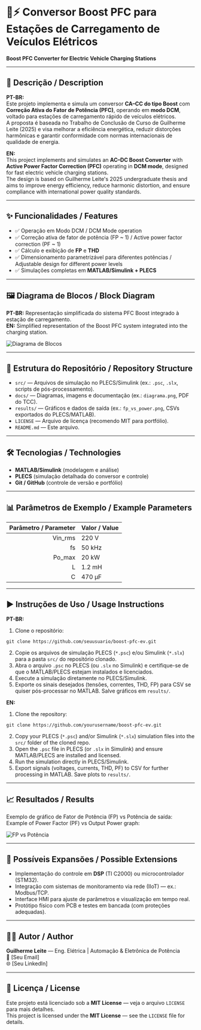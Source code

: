 # 🚗⚡ Conversor Boost PFC para Estações de Carregamento de Veículos Elétricos
**Boost PFC Converter for Electric Vehicle Charging Stations**

---

## 📜 Descrição / Description
**PT-BR:**  
Este projeto implementa e simula um conversor **CA–CC do tipo Boost** com **Correção Ativa do Fator de Potência (PFC)**, operando em **modo DCM**, voltado para estações de carregamento rápido de veículos elétricos.  
A proposta é baseada no Trabalho de Conclusão de Curso de Guilherme Leite (2025) e visa melhorar a eficiência energética, reduzir distorções harmônicas e garantir conformidade com normas internacionais de qualidade de energia.

**EN:**  
This project implements and simulates an **AC–DC Boost Converter** with **Active Power Factor Correction (PFC)** operating in **DCM mode**, designed for fast electric vehicle charging stations.  
The design is based on Guilherme Leite's 2025 undergraduate thesis and aims to improve energy efficiency, reduce harmonic distortion, and ensure compliance with international power quality standards.

---

## ✨ Funcionalidades / Features
- ✅ Operação em Modo DCM / DCM Mode operation
- ✅ Correção ativa de fator de potência (FP ~ 1) / Active power factor correction (PF ~ 1)
- ✅ Cálculo e exibição de **FP** e **THD**
- ✅ Dimensionamento parametrizável para diferentes potências / Adjustable design for different power levels
- ✅ Simulações completas em **MATLAB/Simulink + PLECS**

---

## 🖼️ Diagrama de Blocos / Block Diagram
**PT-BR:** Representação simplificada do sistema PFC Boost integrado à estação de carregamento.  
**EN:** Simplified representation of the Boost PFC system integrated into the charging station.

![Diagrama de Blocos](docs/diagrama.png)

---

## 📂 Estrutura do Repositório / Repository Structure
- `src/` — Arquivos de simulação no PLECS/Simulink (ex.: `.psc`, `.slx`, scripts de pós-processamento).
- `docs/` — Diagramas, imagens e documentação (ex.: `diagrama.png`, PDF do TCC).
- `results/` — Gráficos e dados de saída (ex.: `fp_vs_power.png`, CSVs exportados do PLECS/MATLAB).
- `LICENSE` — Arquivo de licença (recomendo MIT para portfólio).
- `README.md` — Este arquivo.

---

## 🛠️ Tecnologias / Technologies
- **MATLAB/Simulink** (modelagem e análise)
- **PLECS** (simulação detalhada do conversor e controle)
- **Git / GitHub** (controle de versão e portfólio)

---

## 📊 Parâmetros de Exemplo / Example Parameters
| Parâmetro / Parameter | Valor / Value |
|-----------------------:|:-------------|
| Vin_rms               | 220 V         |
| fs                    | 50 kHz        |
| Po_max                | 20 kW         |
| L                     | 1.2 mH        |
| C                     | 470 µF        |

---

## ▶️ Instruções de Uso / Usage Instructions

**PT-BR:**

1. Clone o repositório:
```
git clone https://github.com/seuusuario/boost-pfc-ev.git
```
2. Copie os arquivos de simulação PLECS (`*.psc`) e/ou Simulink (`*.slx`) para a pasta `src/` do repositório clonado.
3. Abra o arquivo `.psc` no PLECS (ou `.slx` no Simulink) e certifique-se de que o MATLAB/PLECS estejam instalados e licenciados.
4. Execute a simulação diretamente no PLECS/Simulink.
5. Exporte os sinais desejados (tensões, correntes, THD, FP) para CSV se quiser pós-processar no MATLAB. Salve gráficos em `results/`.

**EN:**

1. Clone the repository:
```
git clone https://github.com/yourusername/boost-pfc-ev.git
```
2. Copy your PLECS (`*.psc`) and/or Simulink (`*.slx`) simulation files into the `src/` folder of the cloned repo.
3. Open the `.psc` file in PLECS (or `.slx` in Simulink) and ensure MATLAB/PLECS are installed and licensed.
4. Run the simulation directly in PLECS/Simulink.
5. Export signals (voltages, currents, THD, PF) to CSV for further processing in MATLAB. Save plots to `results/`.

---

## 📈 Resultados / Results
Exemplo de gráfico de Fator de Potência (FP) vs Potência de saída:  
Example of Power Factor (PF) vs Output Power graph:

![FP vs Potência](results/fp_vs_power.png)

---

## 📌 Possíveis Expansões / Possible Extensions
- Implementação do controle em **DSP** (TI C2000) ou microcontrolador (STM32).  
- Integração com sistemas de monitoramento via rede (IIoT) — ex.: Modbus/TCP.  
- Interface HMI para ajuste de parâmetros e visualização em tempo real.  
- Protótipo físico com PCB e testes em bancada (com proteções adequadas).

---

## 👨‍💻 Autor / Author
**Guilherme Leite** — Eng. Elétrica | Automação & Eletrônica de Potência  
📧 [Seu Email]  
🌐 [Seu LinkedIn]

---

## 📜 Licença / License
Este projeto está licenciado sob a **MIT License** — veja o arquivo `LICENSE` para mais detalhes.  
This project is licensed under the **MIT License** — see the `LICENSE` file for details.
